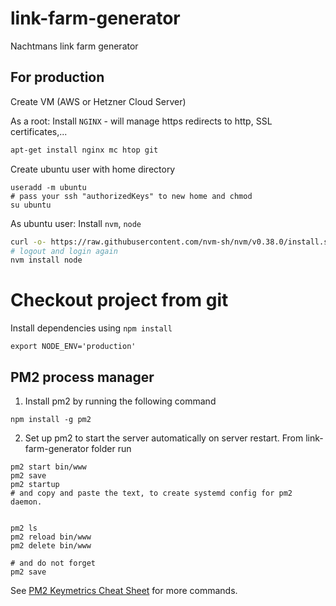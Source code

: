 # link-farm-generator
Nachtmans link farm generator

## For production

Create VM (AWS or Hetzner Cloud Server)

As a root: Install `NGINX` - will manage https redirects to http, SSL certificates,...

```sh
apt-get install nginx mc htop git
```

Create ubuntu user with home directory
```
useradd -m ubuntu
# pass your ssh "authorizedKeys" to new home and chmod
su ubuntu
```

As ubuntu user: Install `nvm`, `node`

```sh
curl -o- https://raw.githubusercontent.com/nvm-sh/nvm/v0.38.0/install.sh | bash
# logout and login again
nvm install node
```

# Checkout project from git

Install dependencies using `npm install`

`export NODE_ENV='production'`

## PM2 process manager

1. Install pm2 by running the following command

```
npm install -g pm2
```

2. Set up pm2 to start the server automatically on server restart. From link-farm-generator folder run

```
pm2 start bin/www
pm2 save
pm2 startup 
# and copy and paste the text, to create systemd config for pm2 daemon.


pm2 ls
pm2 reload bin/www
pm2 delete bin/www

# and do not forget 
pm2 save
```


See [PM2 Keymetrics Cheat Sheet](https://pm2.keymetrics.io/docs/usage/quick-start/) for more commands.
